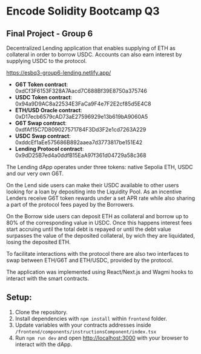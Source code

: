 
# Encode Solidity Bootcamp Q3
## Final Project  - Group 6

Decentralized Lending application that enables supplying of ETH as collateral in order to borrow USDC. Accounts can also earn interest by supplying USDC to the protocol.

https://esbq3-group6-lending.netlify.app/

- **G6T Token contract**: 0xdCf3F6153F328A7Aacd7C688Bf39E8750a375746
- **USDC Token contract**: 0x94a9D9AC8a22534E3FaCa9F4e7F2E2cf85d5E4C8
- **ETH/USD Oracle contract**: 0xD17ecb6579cAD73aE27596929e13b619bA9060A5
- **G6T Swap contract**: 0xdfAf15C7D809027571784F3Dd3F2e1cd7263A229
- **USDC Swap contract**: 0xddcEf1aEe575686B892aaea7d3773817be151E42
- **Lending Protocol contract**: 0x9dD25B7ed4a0ddfB15EaA97f361d04729a58c368

The Lending dApp operates under three tokens: native Sepolia ETH, USDC and our very own G6T.

On the Lend side users can make their USDC available to other users looking for a loan by depositing into the Liquidity Pool. As an incentive Lenders receive G6T token rewards under a set APR rate while also sharing a part of the protocol fees payed by the Borrowers.

On the Borrow side users can deposit ETH as collateral and borrow up to 80% of the corresponding value in USDC. Once this happens interest fees start accruing until the total debt is repayed or until the debt value surpasses the value of the deposited collateral, by wich they are liquidated, losing the deposited ETH. 

To facilitate interactions with the protocol there are also two interfaces to swap between ETH/G6T and ETH/USDC, provided by the protocol.

The application was implemented using React/Next.js and Wagmi hooks to interact with the smart contracts.

## Setup:
1. Clone the repository.
2. Install dependencies with `npm install` within `frontend` folder.
3. Update variables with your contracts addresses inside `/frontend/components/instructionsComponent/index.tsx`
4. Run `npm run dev` and open [http://localhost:3000](http://localhost:3000) with your browser to interact with the dApp.
